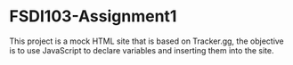 # FSDI103-Assignment1
This project is a mock HTML site that is based on Tracker.gg, the objective is to use JavaScript to declare variables and inserting them into the site.
